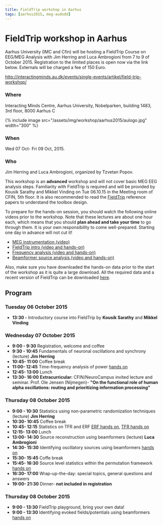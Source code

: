 ```yaml
---
title: FieldTrip workshop in Aarhus
tags: [aarhus2015, meg-audodd]
---
```


# FieldTrip workshop in Aarhus

Aarhus University (IMC and Cfin) will be hosting a FieldTrip Course on EEG/MEG Analysis with Jim Herring and Luca Ambrogioni from 7 to 9 of October 2015. Registration to the limited places is open now via the link below. Externals will be charged a fee of 150 Euro.

<http://interactingminds.au.dk/events/single-events/artikel/field-trip-workshop/>

### Where

Interacting Minds Centre, Aarhus University, Nobelparken, building 1483, 3rd floor, 8000 Aarhus C

{% include image src="/assets/img/workshop/aarhus2015/aulogo.jpg" width="300" %}

### When

Wed 07 Oct- Fri 09 Oct, 2015.

### Who

Jim Herring and Luca Ambrogioni, organized by Tzvetan Popov.

This workshop is an **advanced** workshop and will not cover basic MEG EEG analysis steps. Familiarity with FieldTrip is required and will be provided by Kousik Sarathy and Mikkel Vinding on Tue 06.10.15 in the Meeting room of CFIN, 5th floor. It is also recommended to read the [FieldTrip](http://www.hindawi.com/journals/cin/2011/156869/) reference papers to understand the toolbox design.

To prepare for the hands-on session, you should watch the following online videos prior to the workshop. Note that these lectures are about one hour each, which means that you should **plan ahead and take your time** to go through them. It is your own responsibility to come well-prepared. Starting one day in advance will not cut it!

- [MEG instrumentation (video)](https://www.youtube.com/watch?v=15Qs4fuPpes)
- [FieldTrip intro (video and hands-on)](/tutorial/intro/introduction)
- [Frequency analysis (video and hands-on)](/tutorial/sensor/timefrequencyanalysis)
- [Beamformer source analysis (video and hands-on)](/tutorial/source/beamformer)

Also, make sure you have downloaded the hands-on data prior to the start of the workshop as it is quite a large download. All the required data and a recent version of FieldTrip can be downloaded [here](https://download.fieldtriptoolbox.org/workshop/aarhus2015/hands-on.rar).

## Program

### Tuesday 06 October 2015

- **13:30 -** Introductory course into FieldTrip by **Kousik Sarathy** and **Mikkel Vinding**

### Wednesday 07 October 2015

- **9:00 - 9:30** Registration, welcome and coffee
- **9:30 - 10:45** Fundamentals of neuronal oscillations and synchrony (lecture) **Jim Herring**
- **10:45- 11:00** Coffee break
- **11:00- 12:45** Time-frequency analysis of power [hands on](/tutorial/sensor/timefrequencyanalysis)
- **12:45- 13:00** Lunch
- **13:30- 16:00** **Extracurricular:** CFIN/NeuroCampus invited lecture and seminar. Prof. Ole Jensen (Nijmegen)- **"On the functional role of human alpha oscillations: routing and prioritizing information processing"**

### Thursday 08 October 2015

- **9:00 - 10:30** Statistics using non-parametric randomization techniques (lecture) **Jim Herring**
- **10:30- 10:45** Coffee break
- **10:45- 12:15** Statistics on TFR and ERF [ERF hands on](/tutorial/stats/cluster_permutation_timelock), [TFR hands on](/tutorial/stats/cluster_permutation_freq)
- **12:15- 13:00** Lunch
- **13:00- 14:30** Source reconstruction using beamformers (lecture) **Luca Ambrogioni**
- **14:30- 15:30** Identifying oscillatory sources using beamformers [hands on](/tutorial/source/beamforming)
- **15:30- 15:45** Coffe break
- **15:45- 16:30** Source level statistics within the permutation framework [hands on](/workshop/aarhus2015/beamformingerf#meg_plotting_sources_of_response_related_evoked_field_using_statistical_threshold)
- **16:30- 17:00** Wrap-up-the-day: special topics, general questions and answers
- **19:00- 21:30** Dinner- **not included in registration**

### Thursday 08 October 2015

- **9:00 - 13:30** FieldTrip playground, bring your own data!
- **9:00 - 13:30** Identifying evoked fields/potentials using beamformers [hands on](/workshop/aarhus2015/beamformingerf)

